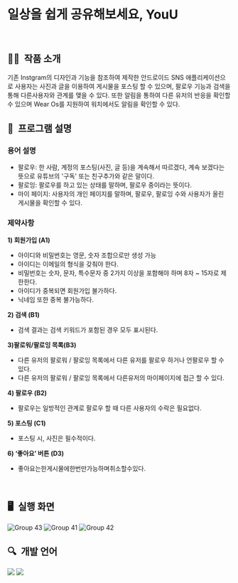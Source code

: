 # 일상을 쉽게 공유해보세요, YouU
<br>

## ✍🏻&nbsp; 작품 소개
기존 Instgram의 디자인과 기능을 참조하여 제작한 안드로이드 SNS 애플리케이션으로 사용자는 사진과 글을 이용하여 게시물을 포스팅 할 수 있으며, 팔로우 기능과 검색을 통해 다른사용자와 관계를 맺을 수 있다. 
또한 알림을 통하여 다른 유저의 반응을 확인할 수 있으며 Wear Os를 지원하여 워치에서도 알림을 확인할 수 있다.
<br>

## 📍&nbsp; 프로그램 설명

### 용어 설명
- 팔로우: 한 사람, 계정의 포스팅(사진, 글 등)을 계속해서 따르겠다, 계속 보겠다는 뜻으로 유튜브의 '구독' 또는 친구추가와 같은 말이다.
- 팔로잉: 팔로우를 하고 있는 상태를 말하며, 팔로우 중이라는 뜻이다.
- 마이 페이지: 사용자의 개인 페이지를 말하며, 팔로우, 팔로잉 수와 사용자가 올린 게시물을 확인할 수 있다.

### 제약사항
**1) 회원가입 (A1)**
- 아이디와 비밀번호는 영문, 숫자 조합으로만 생성 가능
- 아이디는 이메일의 형식을 갖춰야 한다.
- 비밀번호는 숫자, 문자, 특수문자 중 2가지 이상을 포함해야 하며 8자 ~ 15자로 제한한다.
- 아이디가 중복되면 회원가입 불가하다.
- 닉네임 또한 중복 불가능하다.

**2) 검색 (B1)**
- 검색 결과는 검색 키워드가 포함된 경우 모두 표시된다.

**3)팔로워/팔로잉 목록(B3)**
- 다른 유저의 팔로워 / 팔로잉 목록에서 다른 유저를 팔로우 하거나 언팔로우 할 수 있다.
- 다른 유저의 팔로워 / 팔로잉 목록에서 다른유저의 마이페이지에 접근 할 수 있다.

**4) 팔로우 (B2)**
- 팔로우는 일방적인 관계로 팔로우 할 때 다른 사용자의 수락은 필요없다.

**5) 포스팅 (C1)**
- 포스팅 시, 사진은 필수적이다.

**6) ‘좋아요’ 버튼 (D3)**
- 좋아요는한게시물에한번만가능하며취소할수있다.

<br>

## 🖥&nbsp; 실행 화면

![Group 43](https://user-images.githubusercontent.com/109158497/236520646-fcc29313-2503-4523-b262-f152c5baec6c.png)
![Group 41](https://user-images.githubusercontent.com/109158497/236520293-099d0e3e-7c32-4a7a-b39a-a141dfb17ca7.png)
![Group 42](https://user-images.githubusercontent.com/109158497/236520257-0a76012f-4bfe-4623-9ad9-6f3113d87161.png)


## 🔍&nbsp; 개발 언어
<img src="https://img.shields.io/badge/kotlin-FF7800?style=for-the-badge&logo=Kotlin&logoColor=white"> <img src="https://img.shields.io/badge/android-3DDC84?style=for-the-badge&logo=Android&logoColor=white">
